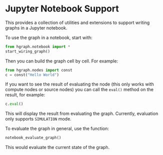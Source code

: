 Jupyter Notebook Support
========================

This provides a collection of utilities and extensions to support writing graphs in a 
Jupyter notebook.

To use the graph in a notebook, start with:
 
```python   
from hgraph.notebook import *
start_wiring_graph()
```

Then you can build the graph cell by cell. For example:

```python
from hgraph.nodes import const
c = const("Hello World")
```

If you want to see the result of evaluating the node (this only works with compute nodes or source
nodes) you can call the `eval()` method on the result, for example:

```python
c.eval()
```
This will display the result from evaluating the graph. Currently, evaluation only supports
`SIMULATION` mode.

To evaluate the graph in general, use the function:

```python
notebook_evaluate_graph()
```
This would evaluate the current state of the graph.
